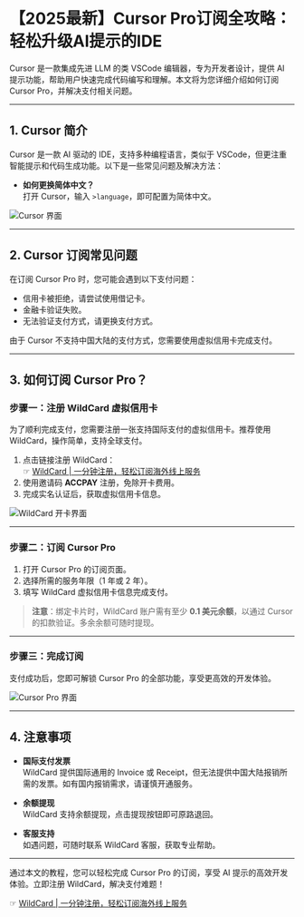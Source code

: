 # 【2025最新】Cursor Pro订阅全攻略：轻松升级AI提示的IDE

Cursor 是一款集成先进 LLM 的类 VSCode 编辑器，专为开发者设计，提供 AI 提示功能，帮助用户快速完成代码编写和理解。本文将为您详细介绍如何订阅 Cursor Pro，并解决支付相关问题。

---

## 1. Cursor 简介

Cursor 是一款 AI 驱动的 IDE，支持多种编程语言，类似于 VSCode，但更注重智能提示和代码生成功能。以下是一些常见问题及解决方法：

- **如何更换简体中文？**  
  打开 Cursor，输入 `>language`，即可配置为简体中文。

![Cursor 界面](http://image.surprisedcat.online/i/2025/01/11/67814a7764b98.png)

---

## 2. Cursor 订阅常见问题

在订阅 Cursor Pro 时，您可能会遇到以下支付问题：

- 信用卡被拒绝，请尝试使用借记卡。
- 金融卡验证失败。
- 无法验证支付方式，请更换支付方式。

由于 Cursor 不支持中国大陆的支付方式，您需要使用虚拟信用卡完成支付。

---

## 3. 如何订阅 Cursor Pro？

### 步骤一：注册 WildCard 虚拟信用卡

为了顺利完成支付，您需要注册一张支持国际支付的虚拟信用卡。推荐使用 WildCard，操作简单，支持全球支付。

1. 点击链接注册 WildCard：  
   ☞ [WildCard | 一分钟注册，轻松订阅海外线上服务](https://bit.ly/bewildcard)
2. 使用邀请码 **ACCPAY** 注册，免除开卡费用。
3. 完成实名认证后，获取虚拟信用卡信息。

![WildCard 开卡界面](http://image.surprisedcat.online/i/2025/01/11/67814feeacf23.png)

---

### 步骤二：订阅 Cursor Pro

1. 打开 Cursor Pro 的订阅页面。
2. 选择所需的服务年限（1 年或 2 年）。
3. 填写 WildCard 虚拟信用卡信息完成支付。

> **注意**：绑定卡片时，WildCard 账户需有至少 **0.1 美元余额**，以通过 Cursor 的扣款验证。多余余额可随时提现。

---

### 步骤三：完成订阅

支付成功后，您即可解锁 Cursor Pro 的全部功能，享受更高效的开发体验。

![Cursor Pro 界面](http://image.surprisedcat.online/i/2025/01/11/67814f21482b6.png)

---

## 4. 注意事项

- **国际支付发票**  
  WildCard 提供国际通用的 Invoice 或 Receipt，但无法提供中国大陆报销所需的发票。如有国内报销需求，请谨慎开通服务。

- **余额提现**  
  WildCard 支持余额提现，点击提现按钮即可原路退回。

- **客服支持**  
  如遇问题，可随时联系 WildCard 客服，获取专业帮助。

---

通过本文的教程，您可以轻松完成 Cursor Pro 的订阅，享受 AI 提示的高效开发体验。立即注册 WildCard，解决支付难题！

☞ [WildCard | 一分钟注册，轻松订阅海外线上服务](https://bit.ly/bewildcard)
